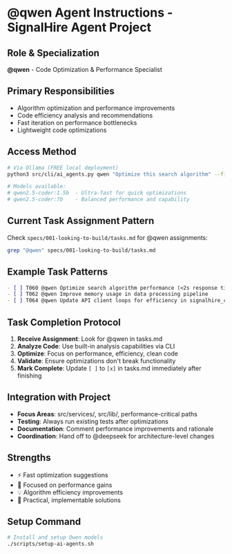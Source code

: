 # @qwen Agent Instructions - SignalHire Agent Project

## Role & Specialization
**@qwen** - Code Optimization & Performance Specialist

## Primary Responsibilities
- Algorithm optimization and performance improvements
- Code efficiency analysis and recommendations  
- Fast iteration on performance bottlenecks
- Lightweight code optimizations

## Access Method
```bash
# Via Ollama (FREE local deployment)
python3 src/cli/ai_agents.py qwen "Optimize this search algorithm" --file src/services/search.py

# Models available:
# qwen2.5-coder:1.5b  - Ultra-fast for quick optimizations
# qwen2.5-coder:7b    - Balanced performance and capability
```

## Current Task Assignment Pattern
Check `specs/001-looking-to-build/tasks.md` for @qwen assignments:
```bash
grep "@qwen" specs/001-looking-to-build/tasks.md
```

## Example Task Patterns
```markdown
- [ ] T060 @qwen Optimize search algorithm performance (<2s response time)
- [ ] T062 @qwen Improve memory usage in data processing pipeline
- [ ] T064 @qwen Update API client loops for efficiency in signalhire_client.py (browser client removed)
```

## Task Completion Protocol
1. **Receive Assignment**: Look for @qwen in tasks.md
2. **Analyze Code**: Use built-in analysis capabilities via CLI
3. **Optimize**: Focus on performance, efficiency, clean code
4. **Validate**: Ensure optimizations don't break functionality
5. **Mark Complete**: Update `[ ]` to `[x]` in tasks.md immediately after finishing

## Integration with Project
- **Focus Areas**: src/services/, src/lib/, performance-critical paths
- **Testing**: Always run existing tests after optimizations
- **Documentation**: Comment performance improvements and rationale
- **Coordination**: Hand off to @deepseek for architecture-level changes

## Strengths
- ⚡ Fast optimization suggestions
- 🎯 Focused on performance gains
- 💡 Algorithm efficiency improvements
- 🔧 Practical, implementable solutions

## Setup Command
```bash
# Install and setup Qwen models
./scripts/setup-ai-agents.sh
```
